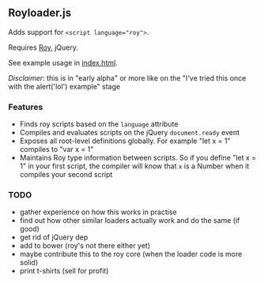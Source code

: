## Royloader.js

Adds support for `<script language="roy">`.

Requires [Roy](http://roy.brianmckenna.org/), jQuery.

See example usage in [index.html](https://github.com/raimohanska/royloader/blob/master/index.html).

*Disclaimer*: this is in "early alpha" or more like on the "I've tried this once with the alert('lol') example" stage

### Features

- Finds roy scripts based on the `language` attribute
- Compiles and evaluates scripts on the jQuery `document.ready` event
- Exposes all root-level definitions globally. For example "let x = 1" compiles to "var x = 1"
- Maintains Roy type information between scripts. So if you define "let x = 1" in your first script,
  the compiler will know that `x` is a Number when it compiles your second script

### TODO

- gather experience on how this works in practise
- find out how other similar loaders actually work and do the same (if good)
- get rid of jQuery dep
- add to bower (roy's not there either yet)
- maybe contribute this to the roy core (when the loader code is more solid)
- print t-shirts (sell for profit)